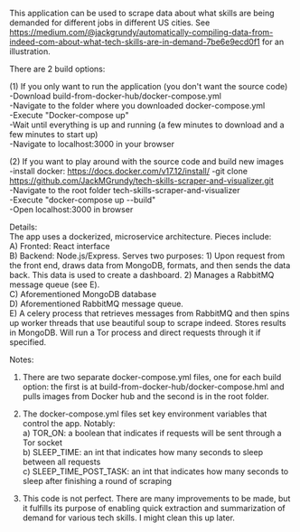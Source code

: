 This application can be used to scrape data about what skills are being demanded for different jobs in different US cities. See https://medium.com/@jackgrundy/automatically-compiling-data-from-indeed-com-about-what-tech-skills-are-in-demand-7be6e9ecd0f1 for an illustration.  
  
There are 2 build options:  
  
(1) If you only want to run the application (you don't want the source code)  
-Download build-from-docker-hub/docker-compose.yml  
-Navigate to the folder where you downloaded docker-compose.yml  
-Execute "Docker-compose up"  
-Wait until everything is up and running (a few minutes to download and a few minutes to start up)  
-Navigate to localhost:3000 in your browser  
  
  
(2) If you want to play around with the source code and build new images  
-install docker: https://docs.docker.com/v17.12/install/ 
-git clone https://github.com/JackMGrundy/tech-skills-scraper-and-visualizer.git           
-Navigate to the root folder tech-skills-scraper-and-visualizer  
-Execute "docker-compose up --build"  
-Open localhost:3000 in browser    
  
  
Details:  
The app uses a dockerized, microservice architecture. Pieces include:  
A) Fronted: React interface  
B) Backend: Node.js/Express. Serves two purposes: 1) Upon request from the front end, draws data from MongoDB, formats, and then sends the data back. This data is used to create a dashboard. 2) Manages a RabbitMQ message queue (see E).  
C) Aforementioned MongoDB database  
D) Aforementioned RabbitMQ message queue.  
E) A celery process that retrieves messages from RabbitMQ and then spins up worker threads that use beautiful soup to scrape indeed. Stores results in MongoDB. Will run a Tor process and direct requests through it if specified.     
  
  
  
Notes:
1) There are two separate docker-compose.yml files, one for each build option: the first is at build-from-docker-hub/docker-compose.hml and pulls images from Docker hub and the second is in the root folder.     
2) The docker-compose.yml files set key environment variables that control the app. Notably:  
a) TOR_ON: a boolean that indicates if requests will be sent through a Tor socket  
b) SLEEP_TIME: an int that indicates how many seconds to sleep between all requests  
c) SLEEP_TIME_POST_TASK: an int that indicates how many seconds to sleep after finishing a round of scraping  

3) This code is not perfect. There are many improvements to be made, but it fulfills its purpose of enabling quick extraction and summarization of demand for various tech skills. I might clean this up later. 
